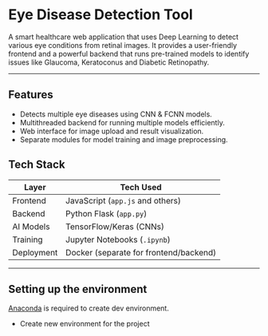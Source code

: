 # Eye Disease Detection Tool

A smart healthcare web application that uses Deep Learning to detect various eye conditions from retinal images. It provides a user-friendly frontend and a powerful backend that runs pre-trained models to identify issues like Glaucoma, Keratoconus and Diabetic Retinopathy.

---

 ## Features

- Detects multiple eye diseases using CNN & FCNN models.
- Multithreaded backend for running multiple models efficiently.
- Web interface for image upload and result visualization.
- Separate modules for model training and image preprocessing.
  

## Tech Stack

| Layer      | Tech Used                         |
|------------|-----------------------------------|
| Frontend   | JavaScript (`app.js` and others)  |
| Backend    | Python Flask (`app.py`)           |
| AI Models  | TensorFlow/Keras (CNNs)           |
| Training   | Jupyter Notebooks (`.ipynb`)      |
| Deployment | Docker (separate for frontend/backend) | 

---

## Setting up the environment

[Anaconda](https://www.anaconda.com/) is required to create dev environment.

- Create new environment for the project


